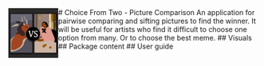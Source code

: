 <img align="left" width="100" height="100" src="https://raw.githubusercontent.com/SesinIvan/choice-from-two/main/icon.png">
# Choice From Two - Picture Comparison
An application for pairwise comparing and sifting pictures to find the winner. It will be useful for artists who find it difficult to choose one option from many. Or to choose the best meme.
## Visuals
## Package content
## User guide
